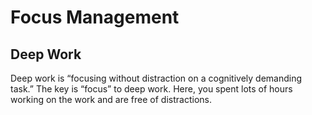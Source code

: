 # Focus Management #

## Deep Work ##

Deep work is “focusing without distraction on a cognitively demanding task.” The key is “focus” to deep work. Here, you spent lots of hours working on the work and are free of distractions.
